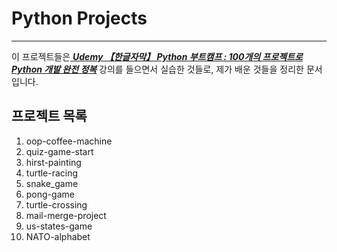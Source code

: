  # Python Projects
***
이 프로젝트들은[ ***Udemy 【한글자막】 Python 부트캠프 : 100개의 프로젝트로 Python 개발 완전 정복***](https://www.udemy.com/course/best-100-days-python) 강의를 들으면서 실습한 것들로, 제가 배운 것들을 정리한 문서입니다.
 
## 프로젝트 목록

1. oop-coffee-machine
2. quiz-game-start
3. hirst-painting
4. turtle-racing
5. snake_game
6. pong-game
7. turtle-crossing
8. mail-merge-project
9. us-states-game
10. NATO-alphabet

